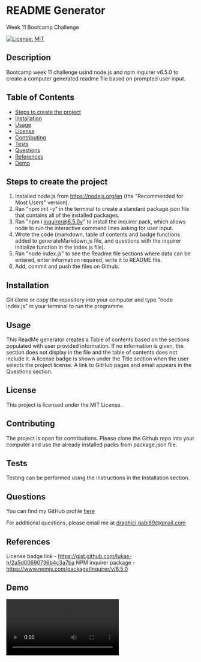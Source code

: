 # README Generator
Week 11 Bootcamp Challenge

[![License: MIT](https://img.shields.io/badge/License-MIT-yellow.svg)](https://opensource.org/licenses/MIT)

## Description 
Bootcamp week 11 challenge usind node.js and npm inquirer v6.5.0 to create a computer generated readme file based on prompted user input.

## Table of Contents
- [Steps to create the project](#steps-to-create-the-project)
- [Installation](#installation)
- [Usage](#usage)
- [License](#license)
- [Contributing](#contributing)
- [Tests](#tests)
- [Questions](#questions)
- [References](#references)
- [Demo](#demo)

## Steps to create the project
1. Installed node.js from https://nodejs.org/en (the "Recommended for Most Users" version). 
2. Ran "npm init -y" in the terminal to create a standard package.json file that contains all of the installed packages.
3. Ran "npm i inquirer@6.5.0v" to install the inquirer pack, which allows node to run the interactive command lines asking for user input.
4. Wrote the code (markdown, table of contents and badge functions added to generateMarkdown.js file, and questions with the inquirer initialize function in the index.js file).
4. Ran "node index.js" to see the Readme file sections where data can be entered, enter information required, write it to README file.
5. Add, commit and push the files on Github.

## Installation 
Git clone or copy the repository into your computer and type "node index.js" in your terminal to run the programme. 

## Usage 
This ReadMe generator creates a Table of contents based on the sections populated with user provided information. If no information is given, the section does not display in the file and the table of contents does not include it. 
A license badge is shown under the Title section when the user selects the project license. 
A link to GitHub pages and email appears in the Questions section.

## License
This project is licensed under the MIT License.

## Contributing
The project is open for contributions. Please clone the Github repo into your computer and use the already installed packs from package.json file.

## Tests
Testing can be performed using the instructions in the Installation section.

## Questions
You can find my GitHub profile [here](https://github.com/GabiDragh)

For additional questions, please email me at draghici.gabi89@gmail.com

## References
 
License badge link - https://gist.github.com/lukas-h/2a5d00690736b4c3a7ba
NPM inquirer package - https://www.npmjs.com/package/inquirer/v/6.5.0

## Demo 

![Demo Video](ReadMe-Generator_Gabriela-Draghici_Feb_20_2024_5_55_PM.webm "Demo video")